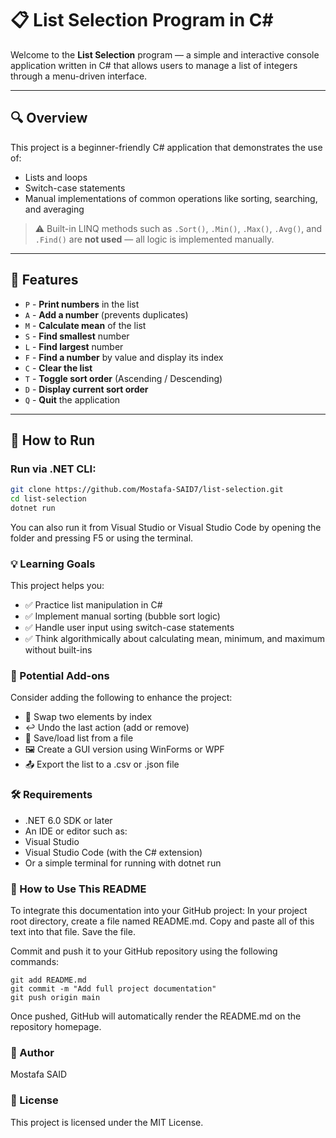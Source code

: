 # 📋 List Selection Program in C#

Welcome to the **List Selection** program — a simple and interactive console application written in C# that allows users to manage a list of integers through a menu-driven interface.

---

## 🔍 Overview

This project is a beginner-friendly C# application that demonstrates the use of:

- Lists and loops
- Switch-case statements
- Manual implementations of common operations like sorting, searching, and averaging

> ⚠️ Built-in LINQ methods such as `.Sort()`, `.Min()`, `.Max()`, `.Avg()`, and `.Find()` are **not used** — all logic is implemented manually.

---

## 🎯 Features

- `P` - **Print numbers** in the list
- `A` - **Add a number** (prevents duplicates)
- `M` - **Calculate mean** of the list
- `S` - **Find smallest** number
- `L` - **Find largest** number
- `F` - **Find a number** by value and display its index
- `C` - **Clear the list**
- `T` - **Toggle sort order** (Ascending / Descending)
- `D` - **Display current sort order**
- `Q` - **Quit** the application

---

## 🚀 How to Run

### Run via .NET CLI:

```bash
git clone https://github.com/Mostafa-SAID7/list-selection.git
cd list-selection
dotnet run
```
You can also run it from Visual Studio or Visual Studio Code by opening the folder and pressing F5 or using the terminal.

### 💡 Learning Goals
This project helps you:

- ✅ Practice list manipulation in C#
- ✅ Implement manual sorting (bubble sort logic)
- ✅ Handle user input using switch-case statements
- ✅ Think algorithmically about calculating mean, minimum, and maximum without built-ins

### 🧩 Potential Add-ons
Consider adding the following to enhance the project:

- 🔁 Swap two elements by index
- ↩️ Undo the last action (add or remove)
- 💾 Save/load list from a file
- 🖼️ Create a GUI version using WinForms or WPF
- 📤 Export the list to a .csv or .json file

### 🛠 Requirements

- .NET 6.0 SDK or later
- An IDE or editor such as:
- Visual Studio
- Visual Studio Code (with the C# extension)
- Or a simple terminal for running with dotnet run

### 📝 How to Use This README
To integrate this documentation into your GitHub project:
In your project root directory, create a file named README.md.
Copy and paste all of this text into that file.
Save the file.

Commit and push it to your GitHub repository using the following commands:
```
git add README.md
git commit -m "Add full project documentation"
git push origin main
```
Once pushed, GitHub will automatically render the README.md on the repository homepage.

### 👤 Author
Mostafa SAID

### 📄 License
This project is licensed under the MIT License.


